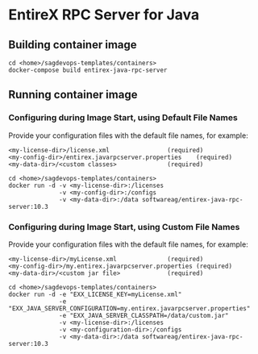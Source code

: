 <!-- Copyright 2013 - 2018 Software AG, Darmstadt, Germany and/or its licensors

   SPDX-License-Identifier: Apache-2.0

    Licensed under the Apache License, Version 2.0 (the "License");
    you may not use this file except in compliance with the License.
    You may obtain a copy of the License at

        http://www.apache.org/licenses/LICENSE-2.0

    Unless required by applicable law or agreed to in writing, software
    distributed under the License is distributed on an "AS IS" BASIS,
     WITHOUT WARRANTIES OR CONDITIONS OF ANY KIND, either express or implied.
     See the License for the specific language governing permissions and

     limitations under the License.                                                  

-->

# EntireX RPC Server for Java

## Building container image

```
cd <home>/sagdevops-templates/containers>
docker-compose build entirex-java-rpc-server
```

## Running container image

### Configuring during Image Start, using Default File Names

Provide your configuration files with the default file names, for example:

```
<my-license-dir>/license.xml				(required)
<my-config-dir>/entirex.javarpcserver.properties	(required)
<my-data-dir>/<custom classes>				(required)
```

```
cd <home>/sagdevops-templates/containers>
docker run -d -v <my-license-dir>:/licenses 
              -v <my-config-dir>:/configs 
              -v <my-data-dir>:/data softwareag/entirex-java-rpc-server:10.3
```

### Configuring during Image Start, using Custom File Names

Provide your configuration files with the default file names, for example:

```
<my-license-dir>/myLicense.xml				(required)
<my-config-dir>/my.entirex.javarpcserver.properties	(required)
<my-data-dir>/<custom jar file>				(required)
```

```
cd <home>/sagdevops-templates/containers>
docker run -d -e "EXX_LICENSE_KEY=myLicense.xml" 
              -e "EXX_JAVA_SERVER_CONFIGURATION=my.entirex.javarpcserver.properties" 
              -e "EXX_JAVA_SERVER_CLASSPATH=/data/custom.jar" 
              -v <my-license-dir>:/licenses 
              -v <my-configuration-dir>:/configs 
              -v <my-data-dir>:/data softwareag/entirex-java-rpc-server:10.3
```

